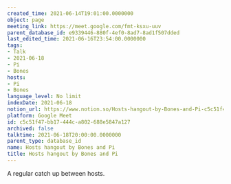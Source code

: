 ```yaml
---
created_time: 2021-06-14T19:01:00.0000000
object: page
meeting_link: https://meet.google.com/fmt-ksxu-uuv
parent_database_id: e9339446-880f-4ef0-8ad7-8ad1f507dded
last_edited_time: 2021-06-16T23:54:00.0000000
tags:
- Talk
- 2021-06-18
- Pi
- Bones
hosts:
- Pi
- Bones
language_level: No limit
indexDate: 2021-06-18
notion_url: https://www.notion.so/Hosts-hangout-by-Bones-and-Pi-c5c51f47bb17444ca802688e5847a127
platform: Google Meet
id: c5c51f47-bb17-444c-a802-688e5847a127
archived: false
talktime: 2021-06-18T20:00:00.0000000
parent_type: database_id
name: Hosts hangout by Bones and Pi
title: Hosts hangout by Bones and Pi
---
```


A regular catch up between hosts.


